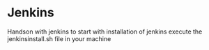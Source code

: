 # Jenkins
Handson with jenkins
to start with installation of jenkins execute the jenkinsinstall.sh file in your machine
